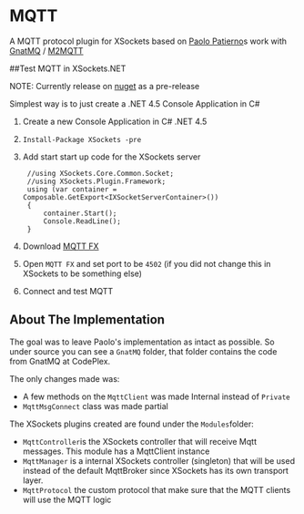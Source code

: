 # MQTT
A MQTT protocol plugin for XSockets based on [Paolo Patierno](https://twitter.com/ppatierno)s work with [GnatMQ](https://mqttbroker.codeplex.com/) / [M2MQTT](https://m2mqtt.wordpress.com/)

##Test MQTT in XSockets.NET

NOTE: Currently release on [nuget](https://www.nuget.org/packages/XSockets/5.0.0-beta3) as a pre-release

Simplest way is to just create a .NET 4.5 Console Application in C#

1. Create a new Console Application in C# .NET 4.5
2. `Install-Package XSockets -pre`
3. Add start start up code for the XSockets server
        
        //using XSockets.Core.Common.Socket;
        //using XSockets.Plugin.Framework;
        using (var container = Composable.GetExport<IXSocketServerContainer>())
        {
            container.Start();
            Console.ReadLine();
        }
        
4. Download [MQTT FX](http://mqttfx.jfx4ee.org/index.php/download)
5. Open `MQTT FX` and set port to be `4502` (if you did not change this in XSockets to be something else)
6. Connect and test MQTT

## About The Implementation
The goal was to leave Paolo's implementation as intact as possible. So under source you can see a `GnatMQ` folder, that folder contains the code from GnatMQ at CodePlex. 

The only changes made was:
 - A few methods on the `MqttClient` was made Internal instead of `Private`
 - `MqttMsgConnect` class was made partial
 
The XSockets plugins created are found under the `Modules`folder:
 - `MqttController`is the XSockets controller that will receive Mqtt messages. This module has a MqttClient instance
 - `MqttManager` is a internal XSockets controller (singleton) that will be used instead of the default MqttBroker since XSockets has its own transport layer.
 - `MqttProtocol` the custom protocol that make sure that the MQTT clients will use the MQTT logic
  
 
